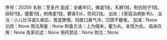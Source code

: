 序号：20356
名称：至圣丹
组成：全蝎16只，蝉退1钱，天麻1钱，制白附子1钱，辰砂1钱，僵蚕1钱，制南星1钱，麝香5分，防风2钱。
出处：《家庭治病新书》。
主治：小儿吐泻或久痢后，胃虚脾慢，四肢口鼻气冷，沉困不醒者。
加减：None
功效：None
用法用量：None
制备方法：上为细末，蜜为丸，金箔为衣。
临床应用：None
各家论述：None
用药禁忌：None
附注：None
